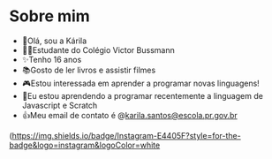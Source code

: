 # Sobre mim

- 🌸Olá, sou a Kárila
- 👨‍🎓Estudante do Colégio Victor Bussmann
- ✨Tenho 16 anos
- 📚Gosto de ler livros e assistir filmes
- 🎮Estou interessada em aprender a programar novas linguagens!
- 🌱Eu estou aprendendo a programar recentemente a linguagem de Javascript e Scratch
- :+1:Meu email de contato é @karila.santos@escola.pr.gov.br

(https://img.shields.io/badge/Instagram-E4405F?style=for-the-badge&logo=instagram&logoColor=white
